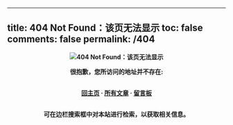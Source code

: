 
---
title: 404 Not Found：该页无法显示
toc: false
comments: false
permalink: /404
---
<style type="text/css">
 .center {
        text-align: center;
        height: 2.5em;
        font-weight: bold;
    }
  .img {
      display: block;
      text-align: center;
      clear: both;
  }
</style>

<div class="center" style="height:auto;">
    <img src="http://omp48p40q.bkt.clouddn.com/17-5-5/43408164-file_1493994864854_fae0.jpg" alt="404 Not Found：该页无法显示">
</div>

<p class="center">很抱歉，您所访问的地址并不存在: </p>

<p class="center"><a href="/" target="_blank">回主页</a> · <a href="/archives" target="_blank">所有文章</a> · <a href="/about" target="_blank">留言板</a></p>

<p class="center">可在边栏搜索框中对本站进行检索，以获取相关信息。</p>


